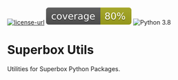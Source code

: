 [![license-url](https://img.shields.io/npm/l/make-coverage-badge.svg)](https://opensource.org/licenses/MIT)
![coverage-badge](https://raw.githubusercontent.com/mh-superbox/superbox-utils/main/coverage.svg)
![Python 3.8](https://img.shields.io/badge/python-3.8-blue.svg)

# Superbox Utils

Utilities for Superbox Python Packages.
